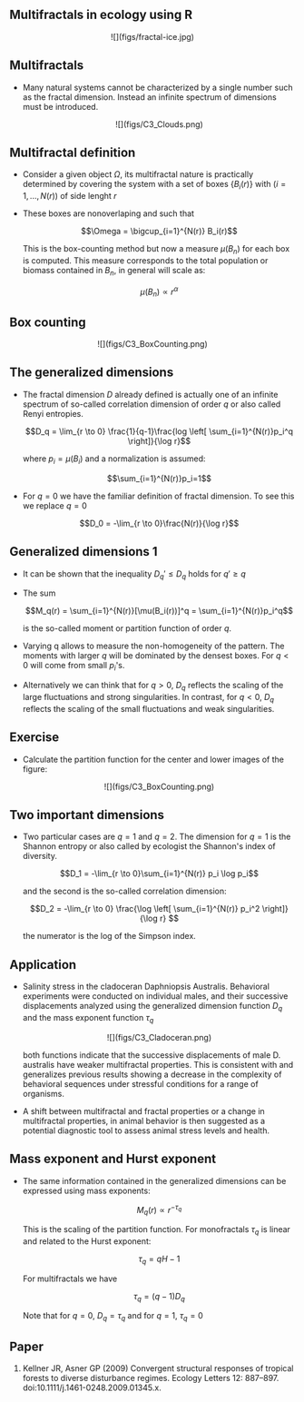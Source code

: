 
## Multifractals in ecology using R

<center>
![](figs/fractal-ice.jpg)
</center> 

## Multifractals 

+ Many natural systems cannot be characterized by a single number such as the fractal 
	dimension. Instead an infinite spectrum of dimensions must be introduced.

	<center>
	![](figs/C3_Clouds.png)
	</center> 

## Multifractal definition

+ Consider a given object $\Omega$, its multifractal nature is practically determined by 
	covering the system with a set of boxes $\{B_i(r)\}$ with $(i=1,..., N(r))$ of side lenght $r$ 

+ These boxes are nonoverlaping and such that 
	
	$$\Omega = \bigcup_{i=1}^{N(r)} B_i(r)$$

	This is the box-counting method but now a measure $\mu(B_n)$ for each box is computed. 
	This measure corresponds to the total population or biomass contained in $B_n$, in general
	will scale as:

	$$\mu(B_n) \propto r^\alpha$$

## Box counting

<center>
![](figs/C3_BoxCounting.png)
</center> 

## The generalized dimensions

+ The fractal dimension $D$ already defined is actually one of an infinite spectrum of
	so-called correlation dimension of order $q$ or also called Renyi entropies.

	$$D_q = \lim_{r \to 0} \frac{1}{q-1}\frac{log \left[ \sum_{i=1}^{N(r)}p_i^q \right]}{\log r}$$

	where $p_i=\mu(B_i)$ and a normalization is assumed:

	$$\sum_{i=1}^{N(r)}p_i=1$$ 

+ For $q=0$ we have the familiar definition of fractal dimension. To see this we replace $q=0$

	$$D_0 = -\lim_{r \to 0}\frac{N(r)}{\log r}$$

## Generalized dimensions 1

+ It can be shown that the inequality $D_q' \leq D_q$ holds for $q' \geq q$

+ The sum 

	$$M_q(r) = \sum_{i=1}^{N(r)}[\mu(B_i(r))]^q = \sum_{i=1}^{N(r)}p_i^q$$

	is the so-called moment or partition function of order $q$.

+ Varying q allows to measure the non-homogeneity of the pattern. The moments with larger $q$ 
	will be dominated by the densest boxes.  For $q<0$ will come from small $p_i$'s. 

+ Alternatively we can think that for $q>0$, $D_q$ reflects the scaling of the large fluctuations 
	and strong singularities. In contrast, for $q<0$, $D_q$ reflects the scaling of the small fluctuations 
	and weak singularities.


## Exercise 

+ Calculate the partition function for the center and lower images of the figure:

	<center>
	![](figs/C3_BoxCounting.png)
	</center> 

## Two important dimensions

+ Two particular cases are $q=1$ and $q=2$. The dimension for $q=1$ is the Shannon entropy or also called by ecologist the Shannon's index of diversity.

	$$D_1 = -\lim_{r \to 0}\sum_{i=1}^{N(r)} p_i \log p_i$$

	and the second is the so-called correlation dimension:

	$$D_2 = -\lim_{r \to 0} \frac{\log \left[ \sum_{i=1}^{N(r)} p_i^2 \right]}{\log r} $$

	the numerator is the log of the Simpson index.

## Application

+ Salinity stress in the cladoceran Daphniopsis Australis. Behavioral experiments
were conducted on individual males, and their successive displacements analyzed 
using the generalized dimension function $D_q$ and the mass exponent function $\tau_q$

	<center>
	![](figs/C3_Cladoceran.png)
	</center> 

	both functions indicate that the successive displacements of male D. australis have weaker multifractal properties. This is consistent with and generalizes previous results showing a decrease in the complexity of behavioral sequences under stressful conditions for a range of organisms. 

+ A shift between multifractal and fractal properties or a change in multifractal properties, in animal behavior is then suggested as a potential diagnostic tool to assess animal stress levels and health.

## Mass exponent and Hurst exponent

+ The same information contained in the generalized dimensions can be expressed using mass exponents:

	$$M_q(r) \propto r^{-\tau_q}$$

	This is the scaling of the partition function. For monofractals $\tau_q$ is linear and related to the Hurst exponent:

	$$\tau_q = q H - 1$$

	For multifractals we have 

	$$\tau_q = (q -1) D_q$$	

	Note that for $q=0$, $D_q = \tau_q$ and for $q=1$, $\tau_q=0$


## Paper

1. Kellner JR, Asner GP (2009) Convergent structural responses of tropical forests to diverse disturbance regimes. Ecology Letters 12: 887–897. doi:10.1111/j.1461-0248.2009.01345.x.

